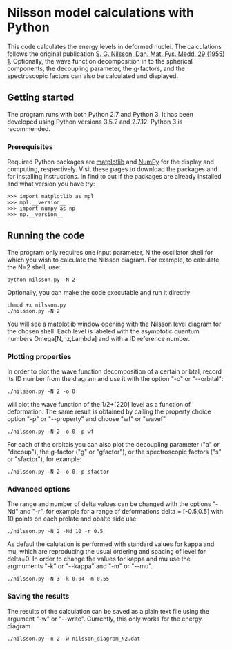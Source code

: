 # Nilsson model calculations with Python

This code calculates the energy levels in deformed nuclei. The calculations follows the original publication [S. G. Nilsson, Dan. Mat. Fys. Medd. 29 (1955) 1](http://cds.cern.ch/record/212345).
Optionally, the wave function decomposition in to the spherical components, the decoupling parameter, the g-factors, and the spectroscopic factors can also be calculated and displayed.

## Getting started

The program runs with both Python 2.7 and Python 3. It has been developed using Python versions 3.5.2 and 2.7.12. Python 3 is recommended.

### Prerequisites

Required Python packages are [matplotlib](https://matplotlib.org/) and [NumPy](https://numpy.org/) for the display and computing, respectively. Visit these pages to download the packages and for installing instructions. In find to out if the packages are already installed and what version you have try:

```
>>> import matplotlib as mpl
>>> mpl.__version__
>>> import numpy as np 
>>> np.__version__
```

## Running the code

The program only requires one input parameter, N the oscillator shell for which you wish to calculate the Nilsson diagram. For example, to calculate the N=2 shell, use:

```
python nilsson.py -N 2
```

Optionally, you can make the code executable and run it directly

```
chmod +x nilsson.py
./nilsson.py -N 2
```

You will see a matplotlib window opening with the Nilsson level diagram for the chosen shell. Each level is labeled with the asymptotic quantum numbers Omega[N,nz,Lambda] and with a ID reference number.

### Plotting properties

In order to plot the wave function decomposition of a certain oribtal, record its ID number from the diagram and use it with the option "-o" or "--orbital":
```
./nilsson.py -N 2 -o 0
```
will plot the wave function of the 1/2+[220] level as a function of deformation.
The same result is obtained by calling the property choice option "-p" or "--property" and choose "wf" or "wavef"
```
./nilsson.py -N 2 -o 0 -p wf
```

For each of the orbitals you can also plot the decoupling parameter ("a" or "decoup"), the g-factor ("g" or "gfactor"), or the spectroscopic factors ("s" or "sfactor"), for example:
```
./nilsson.py -N 2 -o 0 -p sfactor
```

### Advanced options

The range and number of delta values can be changed with the options "-Nd" and "-r", for example for a range of deformations delta = [-0.5,0.5] with 10 points on each prolate and obalte side use:
```
./nilsson.py -N 2 -Nd 10 -r 0.5
```

As defaul the calulation is performed with standard values for kappa and mu, which are reproducing the usual ordering and spacing of level for delta=0. In order to change the values for kappa and mu use the argmuments "-k" or "--kappa" and "-m" or "--mu".

```
./nilsson.py -N 3 -k 0.04 -m 0.55
```

### Saving the results

The results of the calculation can be saved as a plain text file using the argument "-w" or "--write".
Currently, this only works for the energy diagram

```
./nilsson.py -n 2 -w nilsson_diagram_N2.dat	
```



